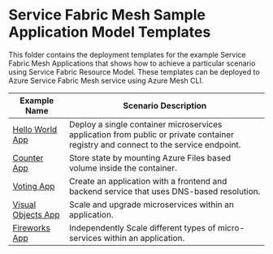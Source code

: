 # Service Fabric Mesh Sample Application Model Templates

This folder contains the deployment templates for the example Service Fabric Mesh Applications that shows how to achieve a particular scenario using Service Fabric Resource Model. These templates can be deployed to Azure Service Fabric Mesh service using Azure Mesh CLI. 

|Example Name|Scenario Description|
|------------|--------------------|
| [Hello World App](./helloworld) | Deploy a single container microservices application from public or private container registry and connect to the service endpoint. |
| [Counter App](./counter) | Store state by mounting Azure Files based volume inside the container. |
| [Voting App](./voting) | Create an application with a frontend and backend service that uses DNS-based resolution. |
| [Visual Objects App](./visualobjects) | Scale and upgrade microservices within an application.  |
| [Fireworks App](./fireworks) | Independently Scale different types of micro-services within an application. |
